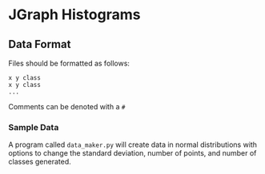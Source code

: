 # JGraph Histograms

## Data Format
Files should be formatted as follows:
```
x y class
x y class
...
```

Comments can be denoted with a `#` 

### Sample Data
A program called `data_maker.py` will create data in normal distributions 
with options to change the standard deviation, number of points, and number of 
classes generated. 

